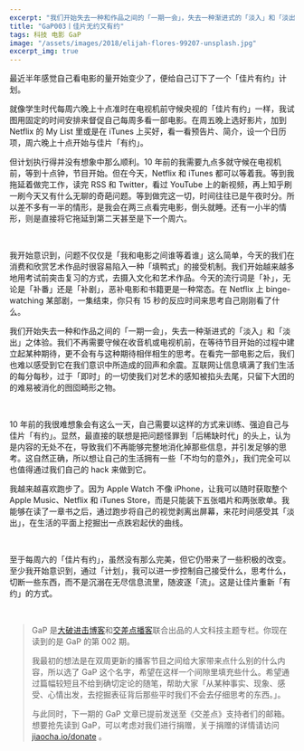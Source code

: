 ```yaml
---
excerpt: "我们开始失去一种和作品之间的「一期一会」，失去一种渐进式的「淡入」和「淡出」之体验。我们不再需要守候在收音机或电视机前，在等待节目开始的过程中建立起某种期待，更不会有与这种期待相伴相生的思考。在看完一部电影之后，我们也难以感受到它在我们意识中所造成的回声和余震。互联网让信息填满了我们生活的每分每秒，过于「即时」的一切使我们对艺术的感知被掐头去尾，只留下大团的的难易被消化的囫囵畸形之物。"
title: "GaP003丨佳片无约又有约"
tags: 科技 电影 GaP
image: "/assets/images/2018/elijah-flores-99207-unsplash.jpg"
excerpt_img: true
---
```


最近半年感觉自己看电影的量开始变少了，便给自己订下了一个「佳片有约」计划。

就像学生时代每周六晚上十点准时在电视机前守候央视的「佳片有约」一样，我试图用固定的时间安排来督促自己每周多看一部电影。在周五晚上选好影片，加到 Netflix 的 My List 里或是在 iTunes 上买好，看一看预告片、简介，设一个日历项，周六晚上十点开始与佳片「有约」。

但计划执行得并没有想象中那么顺利。10 年前的我需要九点多就守候在电视机前，等到十点钟，节目开始。但在今天，Netflix 和 iTunes 都可以等着我。等到我拖延着做完工作，读完 RSS 和 Twitter，看过 YouTube 上的新视频，再上知乎刷一刷今天又有什么无聊的奇葩问题。等到做完这一切，时间往往已是午夜时分。所以差不多有一半的情形，是我会在两三点看完电影，倒头就睡。还有一小半的情形，则是直接将它拖延到第二天甚至是下一个周六。

<br>

我开始意识到，问题不仅仅是「我和电影之间谁等着谁」这么简单，今天的我们在消费和欣赏艺术作品时很容易陷入一种「填鸭式」的接受机制。我们开始越来越多地用考试前突击复习的方式，去摄入文化和艺术作品。今天的流行词是「补」，无论是「补番」还是「补剧」，恶补电影和书籍更是一种常态。在 Netflix 上 binge-watching 某部剧，一集结束，你只有 15 秒的反应时间来思考自己刚刚看了什么。

我们开始失去一种和作品之间的「一期一会」，失去一种渐进式的「淡入」和「淡出」之体验。我们不再需要守候在收音机或电视机前，在等待节目开始的过程中建立起某种期待，更不会有与这种期待相伴相生的思考。在看完一部电影之后，我们也难以感受到它在我们意识中所造成的回声和余震。互联网让信息填满了我们生活的每分每秒，过于「即时」的一切使我们对艺术的感知被掐头去尾，只留下大团的的难易被消化的囫囵畸形之物。

<br>

10 年前的我很难想象会有这么一天，自己需要以这样的方式来训练、强迫自己与佳片「有约」。显然，最直接的联想是把问题怪罪到「后稀缺时代」的头上，认为是内容的无处不在，导致我们不再能够完整地消化掉那些信息，并引发足够的思考。这自然正确，所以想让自己的生活拥有一些「不均匀的意外」，我们完全可以也值得通过我们自己的 hack 来做到它。

我越来越喜欢跑步了。因为 Apple Watch 不像 iPhone，让我可以随时获取整个 Apple Music、Netflix 和 iTunes Store，而是只能装下五张唱片和两张歌单。我能够在读了一章书之后，通过跑步将自己的视觉剥离出屏幕，来花时间感受其「淡出」，在生活的平面上挖掘出一点跌宕起伏的曲线。

<br>

至于每周六的「佳片有约」，虽然没有那么完美，但它仍带来了一些积极的改变。至少我开始意识到，通过「计划」，我可以进一步控制自己接受什么，思考什么，切断一些东西，而不是沉溺在无尽信息流里，随波逐「流」。这是让佳片重新「有约」的方式。

<br>

> GaP 是[大破进击博客](https://jesor.me/about)和[交差点播客](https://jiaocha.io/about)联合出品的人文科技主题专栏。你现在读到的是 GaP 的第 002 期。
>
>我最初的想法是在双周更新的播客节目之间给大家带来点什么别的什么内容，所以选了 GaP 这个名字，希望在这样一个间隙里填充些什么。希望通过篇幅较短且不给到确切定论的随笔，帮助大家「从某种事实、现象、感受、心情出发，去挖掘表征背后那些平时我们不会去仔细思考的东西。」。
>
>与此同时，下一期的 GaP 文章已提前发送至《交差点》支持者们的邮箱。想要抢先读到 GaP，可以考虑对我们进行捐赠，关于捐赠的详情请访问 [jiaocha.io/donate](https://jiaocha.io/donate) 。